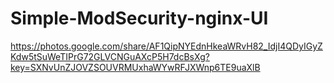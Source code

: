 # Simple-ModSecurity-nginx-UI
https://photos.google.com/share/AF1QipNYEdnHkeaWRvH82_IdjI4QDyIGyZKdw5tSuWeTIPrG72GLVCNGuAXcP5H7dcBsXg?key=SXNvUnZJOVZSOUVRMUxhaWYwRFJXWnp6TE9uaXlB
